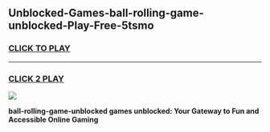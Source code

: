 
## Unblocked-Games-ball-rolling-game-unblocked-Play-Free-5tsmo
<h3>
<a href="https://premium76.site?title=ball-rolling-game-unblocked&ref=09A">CLICK TO PLAY</a></h3>
<hr>

<h3>
<a href="https://premium76.site?title=ball-rolling-game-unblocked&ref=09A">CLICK 2 PLAY</a>
  
</h3>

<a href="https://premium76.site?title=ball-rolling-game-unblocked&ref=09A"><img src="https://clearcache.store/games.png"></a>


**ball-rolling-game-unblocked games unblocked: Your Gateway to Fun and Accessible Online Gaming**

